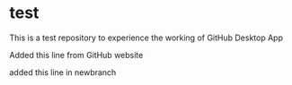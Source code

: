 # test

This is  a test repository to experience the working of GitHub Desktop App

Added this line from GitHub website

added this line in newbranch